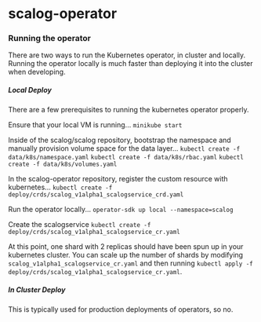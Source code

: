 # scalog-operator

### Running the operator

There are two ways to run the Kubernetes operator, in cluster and locally. Running the operator locally is much faster than deploying it into the cluster when developing. 

##### Local Deploy

There are a few prerequisites to running the kubernetes operator properly.

Ensure that your local VM is running...
```minikube start```

Inside of the scalog/scalog repository, bootstrap the namespace and manually provision volume space for the data layer...
```kubectl create -f data/k8s/namespace.yaml```
```kubectl create -f data/k8s/rbac.yaml```
```kubectl create -f data/k8s/volumes.yaml```

In the scalog-operator repository, register the custom resource with kubernetes...
```kubectl create -f deploy/crds/scalog_v1alpha1_scalogservice_crd.yaml```

Run the operator locally...
```operator-sdk up local --namespace=scalog```

Create the scalogservice 
```kubectl create -f deploy/crds/scalog_v1alpha1_scalogservice_cr.yaml```

At this point, one shard with 2 replicas should have been spun up in your kubernetes cluster. You can scale up the number of shards by modifying 
`scalog_v1alpha1_scalogservice_cr.yaml` and then running `kubectl apply -f deploy/crds/scalog_v1alpha1_scalogservice_cr.yaml`. 

##### In Cluster Deploy

This is typically used for production deployments of operators, so no.